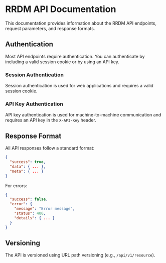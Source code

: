 # RRDM API Documentation

This documentation provides information about the RRDM API endpoints, request parameters, and response formats.

## Authentication

Most API endpoints require authentication. You can authenticate by including a valid session cookie or by using an API key.

### Session Authentication

Session authentication is used for web applications and requires a valid session cookie.

### API Key Authentication

API key authentication is used for machine-to-machine communication and requires an API key in the `X-API-Key` header.

## Response Format

All API responses follow a standard format:

```json
{
  "success": true,
  "data": { ... },
  "meta": { ... }
}
```

For errors:

```json
{
  "success": false,
  "error": {
    "message": "Error message",
    "status": 400,
    "details": { ... }
  }
}
```

## Versioning

The API is versioned using URL path versioning (e.g., `/api/v1/resource`).
